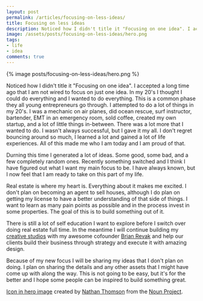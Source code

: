 ```yaml
---
layout: post
permalink: /articles/focusing-on-less-ideas/
title: Focusing on less ideas
description: Noticed how I didn't title it "Focusing on one idea". I accepted a long time ago that I am not wired to focus on just one idea.
image: /assets/posts/focusing-on-less-ideas/hero.png
tags:
- life
- idea
comments: true
---
```


<div class="hero">{% image posts/focusing-on-less-ideas/hero.png %}</div>

<p>Noticed how I didn't title it "Focusing on one idea". I accepted a long time ago that I am not wired to focus on just one idea. In my 20's I thought I could do everything and I wanted to do everything. This is a common phase they all young entrepreneurs go through. I attempted to do a lot of things in my 20's. I was a mechanic on air planes, did ocean rescue, surf instructor, bartender, EMT in an emergency room, sold coffee, created my own startup, and a lot of little things in-between. There was a lot more that I wanted to do. I wasn't always successful, but I gave it my all. I don't regret bouncing around so much, I learned a lot and gained a lot of life experiences. All of this made me who I am today and I am proud of that.</p>

<p>Durning this time I generated a lot of ideas. Some good, some bad, and a few completely random ones. Recently something switched and I think I have figured out what I want my main focus to be. I have always known, but I now feel that I am ready to take on this part of my life.</p>

<p>Real estate is where my heart is. Everything about it makes me excited. I don't plan on becoming an agent to sell houses, although I do plan on getting my license to have a better understanding of that side of things. I want to learn as many pain points as possible and in the process invest in some properties. The goal of this is to build something out of it.</p>

<p>There is still a lot of self education I want to explore before I switch over doing real estate full time. In the meantime I will continue building my <a href="http://theronstudios.com">creative studios</a> with my awesome cofounder <a href="https://twitter.com/brianrevak">Brian Revak</a> and help our clients build their business through strategy and execute it with amazing design.</p>

<p>Because of my new focus I will be sharing my ideas that I don't plan on doing. I plan on sharing the details and any other assets that I might have come up with along the way. This is not going to be easy, but it's for the better and I hope some people can be inspired to build something great.</p>

<p class="note"><a href="https://thenounproject.com/term/light-bulb/10743/">Icon in hero image</a> created by <a href="https://twitter.com/waymanate">Nathan Thomson</a> from the <a href="https://thenounproject.com/">Noun Project</a>.</p>
